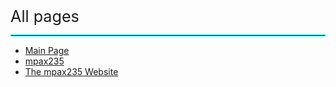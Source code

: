 <span style="font-size: 1.8em;">All pages</span>
<hr style="border: 1px solid #00ffff;">
<div class="allpages-body">
    <ul class="allpages-chunk">
        <li>
            <a href="Main_Page.html">Main Page</a>
        </li>
        <li class="allpagesredirect">
            <a href="pages/mpax235.html">mpax235</a>
        </li>
        <li>
            <a href="pages/The_mpax235_Website.html">The mpax235 Website</a>
        </li>
    </ul>
</div>